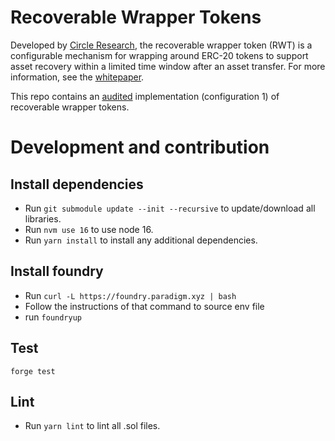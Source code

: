 # Recoverable Wrapper Tokens

Developed by [Circle Research](https://www.circle.com/en/circle-research), the recoverable wrapper token (RWT) is a configurable mechanism for wrapping
around ERC-20 tokens to support asset recovery within a limited time window after an asset transfer. For more information, see the [whitepaper](https://www.circle.com/hubfs/Circle%20Research/Whitepapers/Recoverable_Wrapper_Tokens_Circle_Research.pdf).

This repo contains an [audited](https://github.com/circlefin/recoverable-wrapper/tree/master/audit) implementation (configuration 1) of recoverable wrapper tokens.

# Development and contribution

## Install dependencies

- Run `git submodule update --init --recursive` to update/download all libraries.
- Run `nvm use 16` to use node 16.
- Run `yarn install` to install any additional dependencies.

## Install foundry

- Run `curl -L https://foundry.paradigm.xyz | bash`
- Follow the instructions of that command to source env file
- run `foundryup`

## Test

`forge test`

## Lint

- Run `yarn lint` to lint all .sol files.
